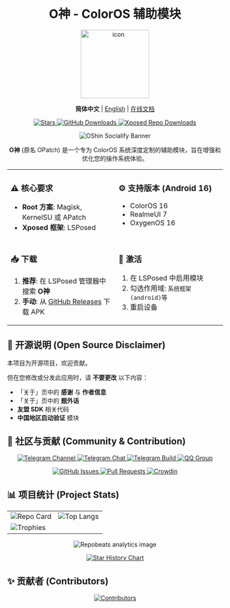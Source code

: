 <div align="center">

# O神 - ColorOS 辅助模块 

<img src="https://github.com/suqi8/OPatch/blob/e9cb9e2af53b728e5e2d2d00429a90f10a3384dc/app/src/main/ic_launcher1-playstore.png?raw=true" width="160" height="160" style="display: block; margin: 0 auto;" alt="icon">

**简体中文** | [English](./README_EN.md) | [在线文档](https://oshin.mikusignal.top/)

<div>
  <a href="https://github.com/suqi8/OPatch/stargazers">
    <img alt="Stars" src="https://img.shields.io/github/stars/suqi8/OPatch?style=for-the-badge&logo=github">
  </a>
  <a href="https://github.com/suqi8/OPatch/releases">
    <img alt="GitHub Downloads" src="https://img.shields.io/github/downloads/suqi8/OPatch/total?style=for-the-badge&logo=github&label=GitHub">
  </a>
  <a href="https://modules.lsposed.org/module/com.suqi8.oshin">
    <img alt="Xposed Repo Downloads" src="https://img.shields.io/github/downloads/Xposed-Modules-Repo/com.suqi8.oshin/total?style=for-the-badge&label=Xposed%20Repo&color=orange">
  </a>
</div>

<p></p>

![OShin Socialify Banner](https://socialify.git.ci/suqi8/OPatch/image?font=Rokkitt&forks=1&issues=1&language=1&name=1&owner=1&pattern=Brick%20Wall&pulls=1&stargazers=1&theme=Auto)

</div>

<div align="center">
  <p>
    <b>O神</b> (原名 OPatch) 是一个专为 ColorOS 系统深度定制的辅助模块，旨在增强和优化您的操作系统体验。
  </p>
</div>

<table align="center" width="100%" style="border: none;">
  <tr>
    <td width="50%" valign="top">
      <h3>⚠️ 核心要求</h3>
      <ul>
        <li><b>Root 方案</b>: Magisk, KernelSU 或 APatch</li>
        <li><b>Xposed 框架</b>: LSPosed</li>
      </ul>
    </td>
    <td width="50%" valign="top">
      <h3>⚙️ 支持版本 (Android 16)</h3>
      <ul>
        <li>ColorOS 16</li>
        <li>RealmeUI 7</li>
        <li>OxygenOS 16</li>
      </ul>
    </td>
  </tr>
  <tr>
    <td width="50%" valign="top">
      <h3>📥 下载</h3>
      <ol>
        <li><b>推荐</b>: 在 LSPosed 管理器中搜索 <b>O神</b></li>
        <li><b>手动</b>: 从 <a href="https://github.com/suqi8/OPatch/releases">GitHub Releases</a> 下载 APK</li>
      </ol>
    </td>
    <td width="50%" valign="top">
      <h3>🚀 激活</h3>
      <ol>
        <li>在 LSPosed 中启用模块</li>
        <li>勾选作用域: <code>系统框架 (android)等</code></li>
        <li>重启设备</li>
      </ol>
    </td>
  </tr>
</table>

## 📜 开源说明 (Open Source Disclaimer)

本项目为开源项目，欢迎贡献。

但在您修改或分发此应用时，请 **不要更改** 以下内容：

- 「关于」页中的 **感谢** 与 **作者信息**
- 「关于」页中的 **题外话**
- **友盟 SDK** 相关代码
- **中国地区启动验证** 模块

## 💬 社区与贡献 (Community & Contribution)

<div align="center">
  <p>
    <a href="https://t.me/OPatchA">
      <img alt="Telegram Channel" src="https://img.shields.io/badge/官方频道-2CA5E0?style=for-the-badge&logo=telegram&logoColor=white">
    </a>
    <a href="https://t.me/OPatchB">
      <img alt="Telegram Chat" src="https://img.shields.io/badge/交流群组-2CA5E0?style=for-the-badge&logo=telegram&logoColor=white">
    </a>
    <a href="https://t.me/OPatchC">
      <img alt="Telegram Build" src="https://img.shields.io/badge/自动构建-2CA5E0?style=for-the-badge&logo=telegram&logoColor=white">
    </a>
    <a href="http://qm.qq.com/cgi-bin/qm/qr?_wv=1027&k=dbP78P2qCYuR2RxGtwmwCrlMCsh2MB2N&authKey=uTkJAGf0gg7%2Fx%2B3OBPrf%2F%2FnyZY2ntPNvnz6%2BTUo%2BHa0Pe%2F%2FqtXvK%2BSJ3%2B4PS0zbO&noverify=0&group_code=740266099">
      <img alt="QQ Group" src="https://img.shields.io/badge/QQ群-740266099-blue?style=for-the-badge&logo=tencent-qq&logoColor=white">
    </a>
  </p>
  <p>
    <a href="https://github.com/suqi8/OPatch/issues">
      <img alt="GitHub Issues" src="https://img.shields.io/badge/提交反馈-181717?style=for-the-badge&logo=github&logoColor=white">
    </a>
    <a href="https://github.com/suqi8/OPatch/pulls">
      <img alt="Pull Requests" src="https://img.shields.io/badge/贡献代码-181717?style=for-the-badge&logo=github&logoColor=white">
    </a>
    <a href="https://zh.crowdin.com/project/opatch">
      <img alt="Crowdin" src="https://img.shields.io/badge/贡献翻译-2E374A?style=for-the-badge&logo=crowdin&logoColor=white">
    </a>
  </p>
</div>

## 📊 项目统计 (Project Stats)

<div align="center">
<table width="100%" style="border: none;">
  <tr>
    <td width="50%" valign="top">
      <picture>
        <source media="(prefers-color-scheme: dark)" srcset="https://github-readme-stats.vercel.app/api/pin/?username=suqi8&repo=OPatch&show_owner=true&theme=catppuccin_mocha&border_color=302D41&icon_color=cba6f7&title_color=cba6f7&text_color=cad3f5">
        <source media="(prefers-color-scheme: light)" srcset="https://github-readme-stats.vercel.app/api/pin/?username=suqi8&repo=OPatch&show_owner=true&theme=catppuccin_latte&border_color=e0e0e0&icon_color=8839ef&title_color=4c4f69&text_color=4c4f69">
        <img alt="Repo Card" src="https://github-readme-stats.vercel.app/api/pin/?username=suqi8&repo=OPatch&show_owner=true&theme=catppuccin_latte&border_color=e0e0e0&icon_color=8839ef&title_color=4c4f69&text_color=4c4f69">
      </picture>
    </td>
    <td width="50%" valign="top">
      <picture>
        <source media="(prefers-color-scheme: dark)" srcset="https://github-readme-stats.vercel.app/api/top-langs/?username=suqi8&repo=OPatch&layout=compact&theme=catppuccin_mocha&border_color=302D41&title_color=cba6f7&text_color=cad3f5">
        <source media="(prefers-color-scheme: light)" srcset="https://github-readme-stats.vercel.app/api/top-langs/?username=suqi8&repo=OPatch&layout=compact&theme=catppuccin_latte&border_color=e0e0e0&title_color=4c4f69&text_color=4c4f69">
        <img alt="Top Langs" src="https://github-readme-stats.vercel.app/api/top-langs/?username=suqi8&repo=OPatch&layout=compact&theme=catppuccin_latte&border_color=e0e0e0&title_color=4c4f69&text_color=4c4f69">
      </picture>
    </td>
  </tr>
  <tr>
    <td colspan="2">
      <picture>
        <source media="(prefers-color-scheme: dark)" srcset="https://github-readme-trophy.vercel.app/?username=suqi8&theme=radical&no-frame=true&no-bg=true&margin-w=4&column=7">
        <source media="(prefers-color-scheme: light)" srcset="https://github-readme-trophy.vercel.app/?username=suqi8&theme=flat&no-frame=true&no-bg=true&margin-w=4&column=7">
        <img alt="Trophies" src="https://github-readme-trophy.vercel.app/?username=suqi8&theme=flat&no-frame=true&no-bg=true&margin-w=4&column=7">
      </picture>
    </td>
  </tr>
</table>

<img src="https://repobeats.axiom.co/api/embed/cc78ce423b8c1fe1ca2dfdc4ce580bc1fa8bfd62.svg" alt="Repobeats analytics image"/>

[![Star History Chart](https://api.star-history.com/svg?repos=suqi8/OPatch&type=Date)](https://star-history.com/#suqi8/OPatch&Date)

</div>

## ✨ 贡献者 (Contributors)

<div align="center">
  <a href="https://github.com/suqi8/OPatch/graphs/contributors">
    <img src="https://contrib.rocks/image?repo=suqi8/OPatch" alt="Contributors"/>
  </a>
</div>
